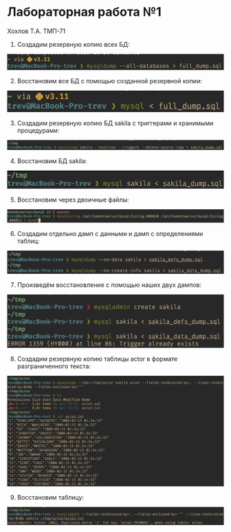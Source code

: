 # Лабораторная работа №1

Хохлов Т.А. ТМП-71

1. Создадим резервную копию всех БД:

![img](image.png)

2. Восстановим все БД с помощью созданной резервной копии:

![img](image-1.png)

3. Создадим резервную копию БД sakila с триггерами и хранимыми процедурами:

![img](image-2.png)

4. Восстановим БД sakila:

![img](image-3.png)

5. Восстановим через двоичные файлы:

![img](image-8.png)

6. Создадим отдельно дамп с данными и дамп с определениями таблиц:

![img](image-4.png)

7. Произведём восстановление с помощью наших двух дампов:

![img](image-5.png)

8. Создадим резервную копию таблицы actor в формате разграниченного текста:

![img](image-6.png)

9. Восстановим таблицу:

![img](image-7.png)
